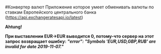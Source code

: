 #Конвертер валют
Приложение которое умеет обменивать валюты по ставкам Европейского центрального банка
(https://api.exchangeratesapi.io/latest)

**Ahtung!**

**При выставлении EUR->EUR выводится 0, потому-что сервер на этот запрос возвращает ошибку:
*"error": "Symbols 'EUR,USD,GBP,RUB' are invalid for date 2019-11-07."***
